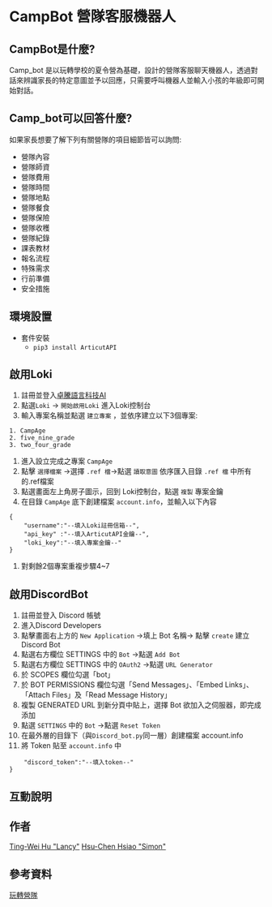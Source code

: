# CampBot 營隊客服機器人

## CampBot是什麼?

Camp_bot 是以玩轉學校的夏令營為基礎，設計的營隊客服聊天機器人，透過對話來辨識家長的特定意圖並予以回應，只需要呼叫機器人並輸入小孩的年級即可開始對話。

## Camp_bot可以回答什麼?

如果家長想要了解下列有關營隊的項目細節皆可以詢問:

+ 營隊內容
+ 營隊師資
+ 營隊費用
+ 營隊時間
+ 營隊地點
+ 營隊餐食
+ 營隊保險
+ 營隊收穫
+ 營隊紀錄
+ 課表教材
+ 報名流程
+ 特殊需求
+ 行前準備
+ 安全措施

## 環境設置

+ 套件安裝
  + ```pip3 install ArticutAPI```

## 啟用Loki

1. 註冊並登入[卓騰語言科技AI](https://api.droidtown.co/member/)
1. 點選```Loki``` -> ```開始啟用Loki``` 進入Loki控制台
1. 輸入專案名稱並點選 ```建立專案``` ，並依序建立以下3個專案:

``` .
1. CampAge
2. five_nine_grade
3. two_four_grade
```

1. 進入設立完成之專案 ```CampAge```
1. 點擊 ```選擇檔案``` ->選擇 ```.ref 檔```->點選 ```讀取意圖``` 依序匯入目錄 ```.ref 檔``` 中所有的.ref檔案
1. 點選畫面左上角房子圖示，回到 Loki控制台，點選 ```複製``` 專案金鑰
1. 在目錄 ```CampAge``` 底下創建檔案 ```account.info```，並輸入以下內容

``` .
{
    "username":"--填入Loki註冊信箱--",
    "api_key" :"--填入ArticutAPI金鑰--",
    "loki_key":"--填入專案金鑰--"
}
```

1. 對剩餘2個專案重複步驟4~7

## 啟用DiscordBot

1. 註冊並登入 Discord 帳號
1. 進入Discord Developers
1. 點擊畫面右上方的 ```New Application``` ->填上 Bot 名稱-> 點擊 ```create``` 建立 Discord Bot
1. 點選右方欄位 SETTINGS 中的 ```Bot``` ->點選 ```Add Bot```
1. 點選右方欄位 SETTINGS 中的 ```OAuth2``` ->點選 ```URL Generator```
1. 於 SCOPES 欄位勾選「bot」
1. 於 BOT PERMISSIONS 欄位勾選「Send Messages」、「Embed Links」、「Attach Files」及「Read Message History」
1. 複製 GENERATED URL 到新分頁中貼上，選擇 Bot 欲加入之伺服器，即完成添加
1. 點選 ```SETTINGS``` 中的 ```Bot``` ->點選 ```Reset Token```
1. 在最外層的目錄下（與```Discord_bot.py```同一層）創建檔案 account.info
1. 將 Token 貼至 ```account.info``` 中

```{
    "discord_token":"--填入token--"
}
```

## 互動說明

## 作者

[Ting-Wei Hu "Lancy"](https://github.com/Lancyhu)
[Hsu-Chen Hsiao "Simon"](https://github.com/HS6103)

## 參考資料

[玩轉營隊](https://pleyschool.org/)
